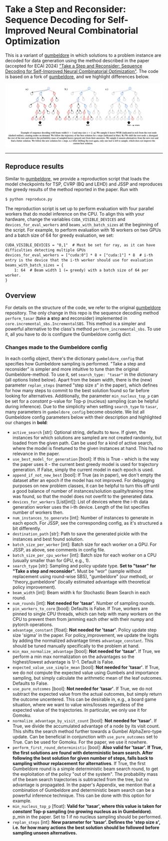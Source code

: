 # Take a Step and Reconsider: Sequence Decoding for Self-Improved Neural Combinatorial Optimization

This is a variant of [gumbeldore](https://github.com/grimmlab/gumbeldore) in which solutions to a problem instance are decoded for data generation using the method described in the
paper (accepted for ECAI 2024) ["Take a Step and Reconsider: Sequence Decoding for Self-Improved Neural Combinatorial Optimization"](https://arxiv.org/abs/2407.17206).
The code is based on a fork of [gumbeldore](https://github.com/grimmlab/gumbeldore), and we highlight differences below.

![graphical abstract](graphical_abstract.jpg)

---

## Reproduce results

Similar to [gumbeldore](https://github.com/grimmlab/gumbeldore), we provide a reproduction script that loads the model checkpoints for TSP, CVRP (BQ and LEHD) and JSSP and reproduces the greedy results of the method reported in the paper. Run with

```
$ python reproduce.py
```
The reproduction script is set up to perform evaluation with four parallel workers that do model inference on the CPU. To align this with your hardware, change the variables `CUDA_VISIBLE_DEVICES` and `devices_for_eval_workers` and `beams_with_batch_sizes` at the beginning of the script. For example, to perform evaluation with 16 workers on two GPUs and a batch size of 64 for greedy evaluation, we set:

```
CUDA_VISIBLE_DEVICES = "0,1"  # Must be set for ray, as it can have difficulties detecting multiple GPUs
devices_for_eval_workers = ["cuda:0"] * 8 + ["cuda:1"] * 8  # i-th entry is the device that the i-th worker should use for evaluation
beams_with_batch_sizes = {
    1: 64  # Beam width 1 (= greedy) with a batch size of 64 per worker.
}
```

## Overview

For details on the structure of the code, we refer to the original [gumbeldore](https://github.com/grimmlab/gumbeldore) repository.
The only change in this repo is the sequence decoding method `perform_tasar` (**t**ake **a** **s**tep **a**nd **r**econsider) implemented in 
`core.incremental_sbs.IncrementalSBS`. This method is a simpler and powerful alternative to the class's method `perform_incremental_sbs`.
To use it, all you have to do is configure the Gumbeldore config dict:

### Changes made to the Gumbeldore config

In each config object, there's the dictionary `gumbeldore_config` that specifies how Gumbeldore sampling is performed. 
"Take a step and reconsider" is simpler and more intuitive to tune than the original Gumbeldore-method. To use it, set  `search_type: "tasar"` in
the dictionary (all options listed below).
Apart from the beam width, there is the (new) parameter `replan_steps` (named "step size $s$" in the paper), which defines for how many steps to commit to 
the best solution found so far before looking for alternatives. Additionally, the parameter `min_nucleus_top_p` can be set for a _constant_ p-value for Top-p (nucleus)
sampling (can be helpful during inference). 
Due to the simplicity when setting `search_type` to `tasar`, many parameters in `gumbeldore_config` become obsolete. We list all Gumbeldore config parameters below with their description and highlighted our changes in **bold**:

- `active_search` [str]: Optional string, defaults to `None`. If given, the instances for which solutions are sampled are not created randomly, but loaded from the given path. Can be used for a kind of active search, where the model is finetuned to the given instances at hand. This had no relevance in the paper.
- `use_best_model_for_generation` [bool]: If this is True - which is the way the paper uses it - the current best greedy model is used for trajectory generation. If False, simply the current model in each epoch is used.
- `append_if_not_new_best` [bool]: If True (as in paper), we don't empty the dataset after an epoch if the model has not improved. For debugging purposes on new problem classes, it can be helpful to turn this off until a good balance of number of instances/solution quality/training time was found, so that the model does not overfit to the generated data.
- `devices_for_workers` [List[int]]: List of devices where the i-th data generation worker uses the i-th device. Length of the list specifies number of workers then.
- `num_instances_to_generate` [int]: Number of instances to generate in each epoch. For JSSP, see the corresponding config, as it's structured a bit differently.
- `destination_path` [str]: Path to save the generated pickle with the instances and best found solution.
- `batch_size_per_worker` [int]: Batch size for each worker on a GPU. For JSSP, as above, see comments in config file.
- `batch_size_per_cpu_worker` [int]: Batch size for each worker on a CPU (usually smaller than for GPU, e.g., 1).
- `search_type` [str]: Sampling and policy update type. **Set to "tasar" for "Take a step and reconsider".** Must be "wor" (sample without replacement using round-wise SBS), "gumbeldore" (our method), or "theory_gumbeldore" (locally estimated advantage with theoretical policy improvement).
- `beam_width` [int]: Beam width k for Stochastic Beam Search in each round.
- `num_rounds` [int]: **Not needed for 'tasar'**. Number of sampling rounds.
- `pin_workers_to_core` [bool]: Defaults is False. If True, workers are pinned to single CPU threads, which can help with many workers on the CPU to prevent them from jamming each other with their numpy and pytorch operations.
- `advantage_constant` [float]: **Not needed for 'tasar'**. Policy update step size 'sigma' in the paper. For policy_improvement, we update the logits by adding the normalized advantage times `advantage_constant`. This should be tuned manually specifically to the problem at hand.
- `min_max_normalize_advantage` [bool]: **Not needed for 'tasar'**. If True, we perform a min max normalization on the advantages so the highest/lowest advantage is 1/-1. Default is False.
- `expected_value_use_simple_mean` [bool]: **Not needed for 'tasar'**. If True, we do not compute the expected value using Gumbels and importance sampling, but simply calculate the arithmetic mean of the leaf outcomes. Defaults to False.
- `use_pure_outcomes` [bool]: **Not needed for 'tasar'**. If True, we do not subtract the expected value from the actual outcomes, but simply return the outcome uncentered. This can be desirable in, e.g., a board game situation, where we want to value wins/losses regardless of the expected value of the trajectories. In particular,                we only use it for Gomoku.
- `normalize_advantage_by_visit_count` [bool]: **Not needed for 'tasar'**. If True, we divide the accumulated advantage of a node by its visit count. This shifts the search method further towards a Gumbel AlphaZero-type update. Can be beneficial in conjunction with `use_pure_outcomes` set to True. Can be used for Gomoku. For the paper, we use it nowhere.
- `perform_first_round_deterministic` [bool]: **Also valid for 'tasar'. If True, the first solutions are found with deterministic beam search. After following the best solution for given number of steps, falls back to sampling withour replacement for alternatives**. If True, the first Gumbeldore round is a simple deterministic beam search round, to get the exploitation of the policy "out of the system". The probability mass of the beam search trajectories is subtracted from the tree, but no advantage is propagated. In the paper's Appendix, we mention that a combination of Gumbeldore and deterministic beam search can be a powerful inference technique. This can be done with this option for example. 
- `min_nucleus_top_p` [float]: **Valid for 'tasar', where this value is taken for _constant_ Top-p sampling (no growing nucleus as in Gumbeldore)**. p_min in the paper. Set to 1 if no nucleus sampling should be performed.
- `replan_steps` [int]: **New parameter for 'tasar'. Defines the 'step size $s$', i.e. for how many actions the best solution should be followed before sampling unseen alternatives.**


